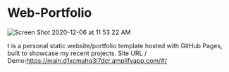 # Web-Portfolio

![Screen Shot 2020-12-06 at 11 53 22 AM](https://user-images.githubusercontent.com/70407221/101286843-cac0a680-37ba-11eb-9bc8-f7127f9f79b6.png)

t is a personal static website/portfolio template hosted with GitHub Pages, built to showcase my recent projects. Site URL / Demo:https://main.d1xcmahq3i7dcr.amplifyapp.com/#/
